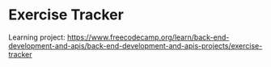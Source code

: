 # Exercise Tracker

Learning project: https://www.freecodecamp.org/learn/back-end-development-and-apis/back-end-development-and-apis-projects/exercise-tracker
